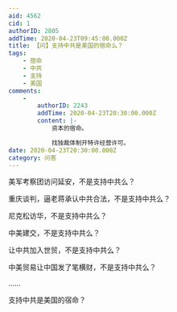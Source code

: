```yaml
---
aid: 4562
cid: 1
authorID: 2805
addTime: 2020-04-23T09:45:00.000Z
title: 【问】支持中共是美国的宿命么？
tags:
    - 宿命
    - 中共
    - 支持
    - 美国
comments:
    -
        authorID: 2243
        addTime: 2020-04-23T20:30:00.000Z
        content: |-
            资本的宿命。

            找独裁体制开特许经营许可。
date: 2020-04-23T20:30:00.000Z
category: 问答
---
```


美军考察团访问延安，不是支持中共么？

重庆谈判，逼老蒋承认中共合法，不是支持中共么？

尼克松访华，不是支持中共么？

中美建交，不是支持中共么？

让中共加入世贸，不是支持中共么？

中美贸易让中国发了笔横财，不是支持中共么？

……

支持中共是美国的宿命？
